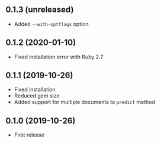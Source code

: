 ## 0.1.3 (unreleased)

- Added `--with-optflags` option

## 0.1.2 (2020-01-10)

- Fixed installation error with Ruby 2.7

## 0.1.1 (2019-10-26)

- Fixed installation
- Reduced gem size
- Added support for multiple documents to `predict` method

## 0.1.0 (2019-10-26)

- First release
